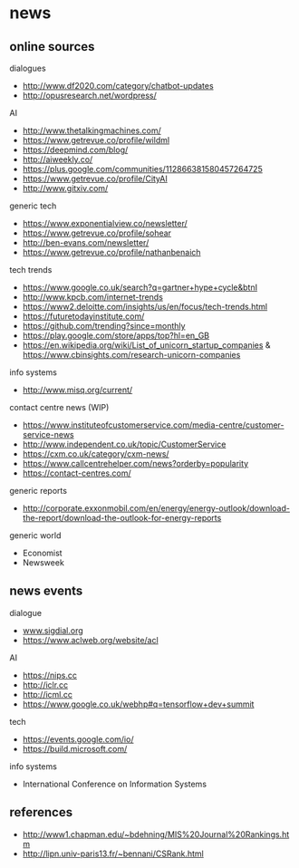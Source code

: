 # news


## online sources
dialogues
- http://www.df2020.com/category/chatbot-updates 
- http://opusresearch.net/wordpress/

AI
- http://www.thetalkingmachines.com/
- https://www.getrevue.co/profile/wildml
- https://deepmind.com/blog/
- http://aiweekly.co/
- https://plus.google.com/communities/112866381580457264725
- https://www.getrevue.co/profile/CityAI
- http://www.gitxiv.com/

generic tech
- https://www.exponentialview.co/newsletter/
- https://www.getrevue.co/profile/sohear
- http://ben-evans.com/newsletter/
- https://www.getrevue.co/profile/nathanbenaich

tech trends
- https://www.google.co.uk/search?q=gartner+hype+cycle&btnI
- http://www.kpcb.com/internet-trends 
- https://www2.deloitte.com/insights/us/en/focus/tech-trends.html
- https://futuretodayinstitute.com/
- https://github.com/trending?since=monthly
- https://play.google.com/store/apps/top?hl=en_GB
- https://en.wikipedia.org/wiki/List_of_unicorn_startup_companies  &  https://www.cbinsights.com/research-unicorn-companies

info systems
- http://www.misq.org/current/

contact centre news (WIP)
- https://www.instituteofcustomerservice.com/media-centre/customer-service-news
- http://www.independent.co.uk/topic/CustomerService
- https://cxm.co.uk/category/cxm-news/
- https://www.callcentrehelper.com/news?orderby=popularity
- https://contact-centres.com/

generic reports
- http://corporate.exxonmobil.com/en/energy/energy-outlook/download-the-report/download-the-outlook-for-energy-reports

generic world
- Economist
- Newsweek


## news events

dialogue
- www.sigdial.org
- https://www.aclweb.org/website/acl

AI
- https://nips.cc
- http://iclr.cc
- http://icml.cc
- https://www.google.co.uk/webhp#q=tensorflow+dev+summit

tech
- https://events.google.com/io/
- https://build.microsoft.com/

info systems
- International Conference on Information Systems

## references
- http://www1.chapman.edu/~bdehning/MIS%20Journal%20Rankings.htm
- http://lipn.univ-paris13.fr/~bennani/CSRank.html
